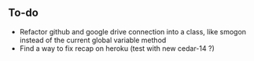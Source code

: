 ## To-do

- Refactor github and google drive connection into a class, like smogon instead of the current global variable method
- Find a way to fix recap on heroku (test with new cedar-14 ?)